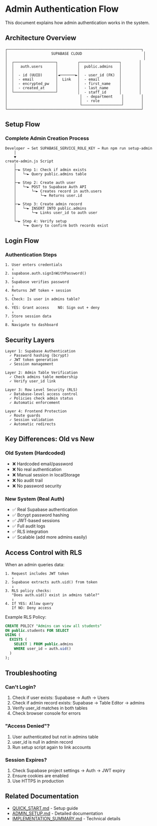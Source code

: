 # Admin Authentication Flow

This document explains how admin authentication works in the system.

## Architecture Overview

```
┌─────────────────────────────────────────────────────────────┐
│                    SUPABASE CLOUD                            │
│                                                              │
│  ┌───────────────────┐         ┌──────────────────┐        │
│  │   auth.users      │         │  public.admins   │        │
│  │                   │         │                  │        │
│  │  - id (UUID)      │◄───────►│  - user_id (FK)  │        │
│  │  - email          │  Link   │  - email         │        │
│  │  - encrypted_pw   │         │  - first_name    │        │
│  │  - created_at     │         │  - last_name     │        │
│  └───────────────────┘         │  - staff_id      │        │
│                                 │  - department    │        │
│                                 │  - role          │        │
│                                 └──────────────────┘        │
└─────────────────────────────────────────────────────────────┘
```

## Setup Flow

### Complete Admin Creation Process
```
Developer → Set SUPABASE_SERVICE_ROLE_KEY → Run npm run setup-admin
    │
    ▼
create-admin.js Script
    │
    ├─► Step 1: Check if admin exists
    │   └─► Query public.admins table
    │
    ├─► Step 2: Create auth user
    │   └─► POST to Supabase Auth API
    │       └─► Creates record in auth.users
    │           └─► Returns user.id
    │
    ├─► Step 3: Create admin record
    │   └─► INSERT INTO public.admins
    │       └─► Links user_id to auth user
    │
    └─► Step 4: Verify setup
        └─► Query to confirm both records exist
```

## Login Flow

### Authentication Steps
```
1. User enters credentials
   ↓
2. supabase.auth.signInWithPassword()
   ↓
3. Supabase verifies password
   ↓
4. Returns JWT token + session
   ↓
5. Check: Is user in admins table?
   ↓
6. YES: Grant access    NO: Sign out + deny
   ↓
7. Store session data
   ↓
8. Navigate to dashboard
```

## Security Layers

```
Layer 1: Supabase Authentication
  ✓ Password hashing (bcrypt)
  ✓ JWT token generation
  ✓ Session management

Layer 2: Admin Table Verification
  ✓ Check admins table membership
  ✓ Verify user_id link

Layer 3: Row Level Security (RLS)
  ✓ Database-level access control
  ✓ Policies check admin status
  ✓ Automatic enforcement

Layer 4: Frontend Protection
  ✓ Route guards
  ✓ Session validation
  ✓ Automatic redirects
```

## Key Differences: Old vs New

### Old System (Hardcoded)
- ❌ Hardcoded email/password
- ❌ No real authentication
- ❌ Manual session in localStorage
- ❌ No audit trail
- ❌ No password security

### New System (Real Auth)
- ✅ Real Supabase authentication
- ✅ Bcrypt password hashing
- ✅ JWT-based sessions
- ✅ Full audit logs
- ✅ RLS integration
- ✅ Scalable (add more admins easily)

## Access Control with RLS

When an admin queries data:
```
1. Request includes JWT token
   ↓
2. Supabase extracts auth.uid() from token
   ↓
3. RLS policy checks:
   "Does auth.uid() exist in admins table?"
   ↓
4. If YES: Allow query
   If NO: Deny access
```

Example RLS Policy:
```sql
CREATE POLICY "Admins can view all students"
ON public.students FOR SELECT
USING (
  EXISTS (
    SELECT 1 FROM public.admins 
    WHERE user_id = auth.uid()
  )
);
```

## Troubleshooting

### Can't Login?
1. Check if user exists: Supabase → Auth → Users
2. Check if admin record exists: Supabase → Table Editor → admins
3. Verify user_id matches in both tables
4. Check browser console for errors

### "Access Denied"?
1. User authenticated but not in admins table
2. user_id is null in admin record
3. Run setup script again to link accounts

### Session Expires?
1. Check Supabase project settings → Auth → JWT expiry
2. Ensure cookies are enabled
3. Use HTTPS in production

## Related Documentation

- [QUICK_START.md](../QUICK_START.md) - Setup guide
- [ADMIN_SETUP.md](../ADMIN_SETUP.md) - Detailed documentation  
- [IMPLEMENTATION_SUMMARY.md](../IMPLEMENTATION_SUMMARY.md) - Technical details
